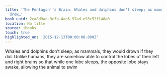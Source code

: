 ```yaml
---
title: 'The Pentagon''s Brain: Whales and dolphins don’t sleep; as mammals, they would
  drow…'
book_uuid: 2ca8d9ad-3c3b-4ac6-97ad-e93c52f140a0
location: No title
source: ibooks
touch: true
highlighted_on: '2015-12-13T00:00:00.000Z'
---
```


Whales and dolphins don’t sleep; as mammals, they would drown if they did. Unlike humans, they are somehow able to control the lobes of their left and right brains so that while one lobe sleeps, the opposite lobe stays awake, allowing the animal to swim